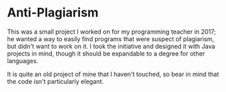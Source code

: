 # Anti-Plagiarism
This was a small project I worked on for my programming teacher in 2017; he wanted a way to easily find programs that were suspect of plagiarism, but didn't want to work on it. I took the initiative and designed it with Java projects in mind, though it should be expandable to a degree for other languages.

It is quite an old project of mine that I haven't touched, so bear in mind that the code isn't particularly elegant.
